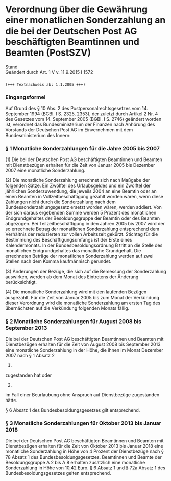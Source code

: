 Verordnung über die Gewährung einer monatlichen Sonderzahlung an die bei der Deutschen Post AG beschäftigten Beamtinnen und Beamten (PostSZV)
=============================================================================================================================================

Stand  
Geändert durch Art. 1 V v. 11.9.2015 I 1572

### 

```
(+++ Textnachweis ab: 1.1.2005 +++)
```

### Eingangsformel

Auf Grund des § 10 Abs. 2 des Postpersonalrechtsgesetzes vom 14. September 1994 (BGBl. I S. 2325, 2353), der zuletzt durch Artikel 2 Nr. 4 des Gesetzes vom 14. September 2005 (BGBl. I S. 2746) geändert worden ist, verordnet das Bundesministerium der Finanzen nach Anhörung des Vorstands der Deutschen Post AG im Einvernehmen mit dem Bundesministerium des Innern:

### § 1 Monatliche Sonderzahlungen für die Jahre 2005 bis 2007

(1) Die bei der Deutschen Post AG beschäftigten Beamtinnen und Beamten mit Dienstbezügen erhalten für die Zeit von Januar 2005 bis Dezember 2007 eine monatliche Sonderzahlung.

(2) Die monatliche Sonderzahlung errechnet sich nach Maßgabe der folgenden Sätze. Ein Zwölftel des Urlaubsgeldes und ein Zwölftel der jährlichen Sonderzuwendung, die jeweils 2004 an eine Beamtin oder an einen Beamten in Vollzeitbeschäftigung gezahlt worden wären, wenn diese Zahlungen nicht durch die Sonderzahlung nach dem Bundessonderzahlungsgesetz ersetzt worden wären, werden addiert. Von der sich daraus ergebenden Summe werden 5 Prozent des monatlichen Endgrundgehaltes der Besoldungsgruppe der Beamtin oder des Beamten abgezogen. Bei Teilzeitbeschäftigung in den Jahren 2005 bis 2007 wird der so errechnete Betrag der monatlichen Sonderzahlung entsprechend dem Verhältnis der reduzierten zur vollen Arbeitszeit gekürzt. Stichtag für die Bestimmung des Beschäftigungsumfangs ist der Erste eines Kalendermonats. In der Bundesbesoldungsordnung B tritt an die Stelle des monatlichen Endgrundgehaltes das monatliche Grundgehalt. Die errechneten Beträge der monatlichen Sonderzahlung werden auf zwei Stellen nach dem Komma kaufmännisch gerundet.

(3) Änderungen der Bezüge, die sich auf die Bemessung der Sonderzahlung auswirken, werden ab dem Monat des Eintretens der Änderung berücksichtigt.

(4) Die monatliche Sonderzahlung wird mit den laufenden Bezügen ausgezahlt. Für die Zeit von Januar 2005 bis zum Monat der Verkündung dieser Verordnung wird die monatliche Sonderzahlung am ersten Tag des übernächsten auf die Verkündung folgenden Monats fällig.

### § 2 Monatliche Sonderzahlungen für August 2008 bis September 2013

Die bei der Deutschen Post AG beschäftigten Beamtinnen und Beamten mit Dienstbezügen erhalten für die Zeit von August 2008 bis September 2013 eine monatliche Sonderzahlung in der Höhe, die ihnen im Monat Dezember 2007 nach § 1 Absatz 2

1.  
zugestanden hat oder

2.  
im Fall einer Beurlaubung ohne Anspruch auf Dienstbezüge zugestanden hätte.

§ 6 Absatz 1 des Bundesbesoldungsgesetzes gilt entsprechend.

### § 3 Monatliche Sonderzahlungen für Oktober 2013 bis Januar 2018

Die bei der Deutschen Post AG beschäftigten Beamtinnen und Beamten mit Dienstbezügen erhalten für die Zeit von Oktober 2013 bis Januar 2018 eine monatliche Sonderzahlung in Höhe von 4 Prozent der Dienstbezüge nach § 78 Absatz 1 des Bundesbesoldungsgesetzes. Beamtinnen und Beamte der Besoldungsgruppe A 2 bis A 8 erhalten zusätzlich eine monatliche Sonderzahlung in Höhe von 10,42 Euro. § 6 Absatz 1 und § 72a Absatz 1 des Bundesbesoldungsgesetzes gelten entsprechend.
